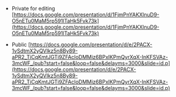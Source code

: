  * Private for editing
[https://docs.google.com/presentation/d/1FjmPnYAKXlnuD9-O5nETu0MaM5rp591lTaHk5Fvk73k](https://docs.google.com/presentation/d/1FjmPnYAKXlnuD9-O5nETu0MaM5rp591lTaHk5Fvk73k)

 * Public
[https://docs.google.com/presentation/d/e/2PACX-1vSdtmX2yQVIkz5n8By89-aPR2_TiCqKmtJGTi9ZFAcloDMMiz6BPxIKPmQyrXqX-InKFSVAz-3mcWF_/pub?start=false&loop=false&delayms=3000&slide=id.p](https://docs.google.com/presentation/d/e/2PACX-1vSdtmX2yQVIkz5n8By89-aPR2_TiCqKmtJGTi9ZFAcloDMMiz6BPxIKPmQyrXqX-InKFSVAz-3mcWF_/pub?start=false&loop=false&delayms=3000&slide=id.p)
